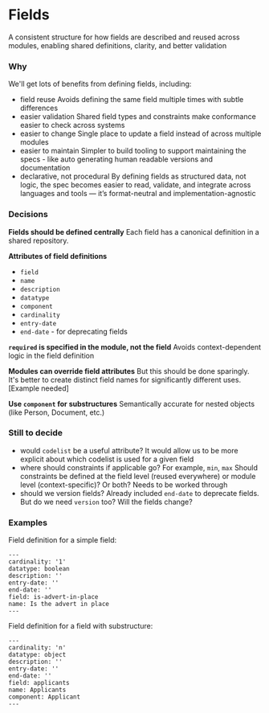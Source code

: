 # Fields

A consistent structure for how fields are described and reused across modules, enabling shared definitions, clarity, and better validation

### Why

We'll get lots of benefits from defining fields, including:

* field reuse
  Avoids defining the same field multiple times with subtle differences
* easier validation
  Shared field types and constraints make conformance easier to check across systems
* easier to change
  Single place to update a field instead of across multiple modules
* easier to maintain
  Simpler to build tooling to support maintaining the specs - like auto generating human readable versions and documentation
* declarative, not procedural
  By defining fields as structured data, not logic, the spec becomes easier to read, validate, and integrate across languages and tools — it’s format-neutral and implementation-agnostic

### Decisions

**Fields should be defined centrally**
Each field has a canonical definition in a shared repository.

**Attributes of field definitions**

* `field`
* `name`
* `description`
* `datatype`
* `component`
* `cardinality`
* `entry-date`
* `end-date` - for deprecating fields

**`required` is specified in the module, not the field**
Avoids context-dependent logic in the field definition

**Modules can override field attributes**
But this should be done sparingly. It's better to create distinct field names for significantly different uses. [Example needed]

**Use `component` for substructures**
Semantically accurate for nested objects (like Person, Document, etc.)


### Still to decide

* would `codelist` be a useful attribute?
  It would allow us to be more explicit about which codelist is used for a given field
* where should constraints if applicable go? For example, `min`, `max`
  Should constraints be defined at the field level (reused everywhere) or module level (context-specific)? Or both? Needs to be worked through
* should we version fields?
  Already included `end-date` to deprecate fields. But do we need `version` too? Will the fields change?


### Examples

Field definition for a simple field:
```
---
cardinality: '1'
datatype: boolean
description: ''
entry-date: ''
end-date: ''
field: is-advert-in-place
name: Is the advert in place
---
```

Field definition for a field with substructure:
```
---
cardinality: 'n'
datatype: object
description: ''
entry-date: ''
end-date: ''
field: applicants
name: Applicants
component: Applicant
---
```
